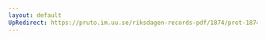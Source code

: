 ```yaml
---
layout: default
UpRedirect: https://pruto.im.uu.se/riksdagen-records-pdf/1874/prot-1874--fk--421.pdf
---
```

